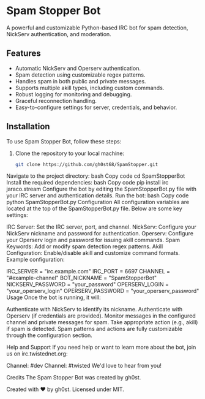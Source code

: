 # Spam Stopper Bot

A powerful and customizable Python-based IRC bot for spam detection, NickServ authentication, and moderation.

## Features

- Automatic NickServ and Operserv authentication.
- Spam detection using customizable regex patterns.
- Handles spam in both public and private messages.
- Supports multiple akill types, including custom commands.
- Robust logging for monitoring and debugging.
- Graceful reconnection handling.
- Easy-to-configure settings for server, credentials, and behavior.

## Installation

To use Spam Stopper Bot, follow these steps:

1. Clone the repository to your local machine:
   ```bash
   git clone https://github.com/gh0st68/SpamStopper.git
Navigate to the project directory:
bash
Copy code
cd SpamStopperBot
Install the required dependencies:
bash
Copy code
pip install irc jaraco.stream
Configure the bot by editing the SpamStopperBot.py file with your IRC server and authentication details.
Run the bot:
bash
Copy code
python SpamStopperBot.py
Configuration
All configuration variables are located at the top of the SpamStopperBot.py file. Below are some key settings:

IRC Server: Set the IRC server, port, and channel.
NickServ: Configure your NickServ nickname and password for authentication.
Operserv: Configure your Operserv login and password for issuing akill commands.
Spam Keywords: Add or modify spam detection regex patterns.
Akill Configuration: Enable/disable akill and customize command formats.
Example configuration:


IRC_SERVER = "irc.example.com"
IRC_PORT = 6697
CHANNEL = "#example-channel"
BOT_NICKNAME = "SpamStopperBot"
NICKSERV_PASSWORD = "your_password"
OPERSERV_LOGIN = "your_operserv_login"
OPERSERV_PASSWORD = "your_operserv_password"
Usage
Once the bot is running, it will:

Authenticate with NickServ to identify its nickname.
Authenticate with Operserv (if credentials are provided).
Monitor messages in the configured channel and private messages for spam.
Take appropriate action (e.g., akill) if spam is detected.
Spam patterns and actions are fully customizable through the configuration section.

Help and Support
If you need help or want to learn more about the bot, join us on irc.twistednet.org:

Channel: #dev
Channel: #twisted
We'd love to hear from you!

Credits
The Spam Stopper Bot was created by gh0st.

Created with ❤️ by gh0st. Licensed under MIT.


 



